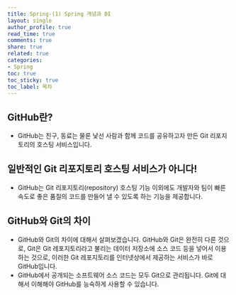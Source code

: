 ```yaml
---
title: Spring-(1) Spring 개념과 DI
layout: single
author_profile: true
read_time: true
comments: true
share: true
related: true
categories:
- Spring
toc: true
toc_sticky: true
toc_label: 목차
---
```


## GitHub란?
- GitHub는 친구, 동료는 물론 낯선 사람과 함께 코드를 공유하고자 만든 Git 리포지토리의 호스팅 서비스입니다. 

## 일반적인 Git 리포지토리 호스팅 서비스가 아니다!
- GitHub는 Git 리포지토리(repository) 호스팅 기능 이외에도 개발자와 팀이 빠른 속도로 좋은 품질의 코드를 만들어 낼 수 있도록 하는 기능을 제공합니다.


## GitHub와 Git의 차이
- GitHub와 Git의 차이에 대해서 살펴보겠습니다. GitHub와 Git은 완전히 다른 것으로, Git은 Git 레포지토리라고 불리는 데이터 저장소에 소스 코드 등을 넣어서
이용하는 것으로, 이러한 Git 레포지토리를 인터넷상에서 제공하는 서비스가 바로 GitHub입니다.
- GitHub에서 공개되는 소프트웨어 소스 코드는 모두 Git으로 관리됩니다. Git에 대해서 이해해야 GitHub를 능숙하게 사용할 수 있습니다.
